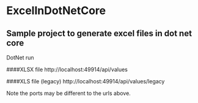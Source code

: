 # ExcelInDotNetCore


## Sample project to generate excel files in dot net core

DotNet run


####XLSX file
http://localhost:49914/api/values

####XLS file (legacy)
http://localhost:49914/api/values/legacy

Note the ports may be different to the urls above. 